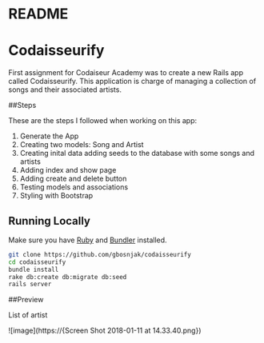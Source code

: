 # README

# Codaisseurify

First assignment for Codaiseur Academy was to create a new Rails app called Codaisseurify. This application is charge of managing a collection of songs and their associated artists.

##Steps

These are the steps I followed when working on this app:

1. Generate the App 
2. Creating two models: Song and Artist
3. Creating  inital data adding seeds to the database with some songs and artists
4. Adding index and show page
5. Adding create and delete button 
6. Testing models and associations 
7. Styling with Bootstrap 


## Running Locally

Make sure you have [Ruby](https://www.ruby-lang.org/en/) and [Bundler](http://bundler.io/) installed.

```bash
git clone https://github.com/gbosnjak/codaisseurify
cd codaisseurify
bundle install
rake db:create db:migrate db:seed
rails server
```

##Preview

List of artist 

![image](https://{Screen Shot 2018-01-11 at 14.33.40.png})
